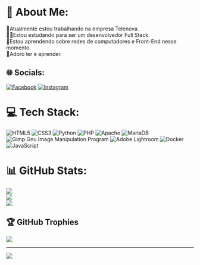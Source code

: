 # 💫 About Me:
🔭Atualmente estou trabalhando na empresa Telenova.<br>🧙‍♂️Estou estudando para ser um desenvolvedor Full Stack.<br>📖Estou aprendendo sobre redes de computadores e Front-End nesse momento.<br>💭Adoro ler e aprender.


## 🌐 Socials:
[![Facebook](https://img.shields.io/badge/Facebook-%231877F2.svg?logo=Facebook&logoColor=white)](https://facebook.com/khttps://www.facebook.com/guilherme.kwny/) [![Instagram](https://img.shields.io/badge/Instagram-%23E4405F.svg?logo=Instagram&logoColor=white)](https://instagram.com/https://www.instagram.com/_guilhermemath/?igshid=ZDdkNTZiNTM%3D) 

# 💻 Tech Stack:
![HTML5](https://img.shields.io/badge/html5-%23E34F26.svg?style=plastic&logo=html5&logoColor=white) ![CSS3](https://img.shields.io/badge/css3-%231572B6.svg?style=plastic&logo=css3&logoColor=white) ![Python](https://img.shields.io/badge/python-3670A0?style=plastic&logo=python&logoColor=ffdd54) ![PHP](https://img.shields.io/badge/php-%23777BB4.svg?style=plastic&logo=php&logoColor=white) ![Apache](https://img.shields.io/badge/apache-%23D42029.svg?style=plastic&logo=apache&logoColor=white) ![MariaDB](https://img.shields.io/badge/MariaDB-003545?style=plastic&logo=mariadb&logoColor=white) ![Gimp Gnu Image Manipulation Program](https://img.shields.io/badge/Gimp-657D8B?style=plastic&logo=gimp&logoColor=FFFFFF) ![Adobe Lightroom](https://img.shields.io/badge/Adobe%20Lightroom-31A8FF.svg?style=plastic&logo=Adobe%20Lightroom&logoColor=white) ![Docker](https://img.shields.io/badge/docker-%230db7ed.svg?style=plastic&logo=docker&logoColor=white) ![JavaScript](https://img.shields.io/badge/javascript-%23323330.svg?style=plastic&logo=javascript&logoColor=%23F7DF1E)
# 📊 GitHub Stats:
![](https://github-readme-stats.vercel.app/api?username=GuilhermeKwny&theme=radical&hide_border=false&include_all_commits=true&count_private=true)<br/>
![](https://github-readme-streak-stats.herokuapp.com/?user=GuilhermeKwny&theme=radical&hide_border=false)<br/>
![](https://github-readme-stats.vercel.app/api/top-langs/?username=GuilhermeKwny&theme=radical&hide_border=false&include_all_commits=true&count_private=true&layout=compact)

## 🏆 GitHub Trophies
![](https://github-profile-trophy.vercel.app/?username=GuilhermeKwny&theme=radical&no-frame=false&no-bg=false&margin-w=4)

---
[![](https://visitcount.itsvg.in/api?id=GuilhermeKwny&icon=6&color=0)](https://visitcount.itsvg.in)

<!-- Proudly created with GPRM ( https://gprm.itsvg.in ) -->
